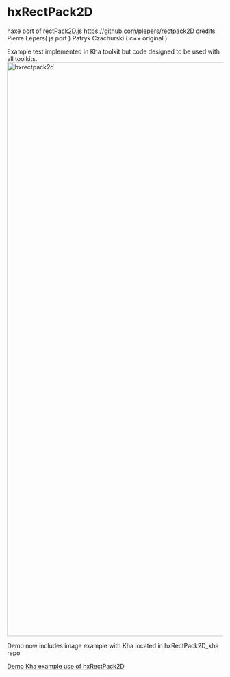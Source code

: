 # hxRectPack2D
haxe port of rectPack2D.js https://github.com/plepers/rectpack2D credits Pierre Lepers( js port ) Patryk Czachurski ( c++ original )

Example test implemented in Kha toolkit but code designed to be used with all toolkits.
<img width="1338" alt="hxrectpack2d" src="https://user-images.githubusercontent.com/20134338/47865415-0cb8da80-ddf4-11e8-9eb1-2593002da4f7.png">

Demo now includes image example with Kha located in hxRectPack2D_kha repo

[Demo Kha example use of hxRectPack2D](https://nanjizal.github.io/hxRectPack2D_kha/bin/index.html)
